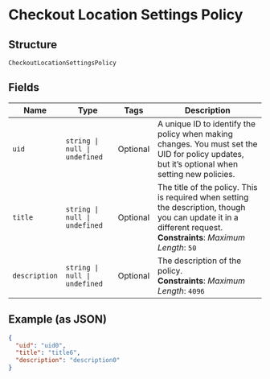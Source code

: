 
# Checkout Location Settings Policy

## Structure

`CheckoutLocationSettingsPolicy`

## Fields

| Name | Type | Tags | Description |
|  --- | --- | --- | --- |
| `uid` | `string \| null \| undefined` | Optional | A unique ID to identify the policy when making changes. You must set the UID for policy updates, but it’s optional when setting new policies. |
| `title` | `string \| null \| undefined` | Optional | The title of the policy. This is required when setting the description, though you can update it in a different request.<br/>**Constraints**: *Maximum Length*: `50` |
| `description` | `string \| null \| undefined` | Optional | The description of the policy.<br/>**Constraints**: *Maximum Length*: `4096` |

## Example (as JSON)

```json
{
  "uid": "uid0",
  "title": "title6",
  "description": "description0"
}
```

